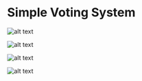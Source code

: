 # Simple Voting System


![alt text](https://github.com/bmaneesh2000/Simple-Voting-System/blob/main/one.png)

![alt text](https://github.com/bmaneesh2000/Simple-Voting-System/blob/main/two.png)

![alt text](https://github.com/bmaneesh2000/Simple-Voting-System/blob/main/tree.png)

![alt text](https://github.com/bmaneesh2000/Simple-Voting-System/blob/main/four.png)
